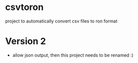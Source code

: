 # csvtoron
project to automatically convert csv files to ron format


# Version 2 
* allow json output, then this project needs to be renamed :)